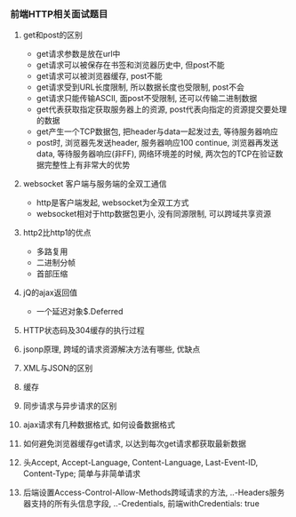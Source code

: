 ### 前端HTTP相关面试题目
1. get和post的区别
    + get请求参数是放在url中
    + get请求可以被保存在书签和浏览器历史中, 但post不能
    + get请求可以被浏览器缓存, post不能
    + get请求受到URL长度限制, 所以数据长度也受限制, post不会
    + get请求只能传输ASCII, 面post不受限制, 还可以传输二进制数据
    + get代表获取指定获取服务器上的资源, post代表向指定的资源提交要处理的数据
    + get产生一个TCP数据包, 把header与data一起发过去, 等待服务器响应
    + post时, 浏览器先发送header, 服务器响应100 continue, 浏览器再发送data, 等待服务器响应(非FF), 网络环境差的时候, 两次包的TCP在验证数据完整性上有非常大的优势

2. websocket 客户端与服务端的全双工通信
    + http是客户端发起, websocket为全双工方式
    + websocket相对于http数据包更小, 没有同源限制, 可以跨域共享资源

3. http2比http1的优点
    + 多路复用
    + 二进制分帧
    + 首部压缩
4. jQ的ajax返回值
    + 一个延迟对象$.Deferred

5. HTTP状态码及304缓存的执行过程
6. jsonp原理, 跨域的请求资源解决方法有哪些, 优缺点
7. XML与JSON的区别

8. 缓存

9. 同步请求与异步请求的区别

10. ajax请求有几种数据格式, 如何设备数据格式

11. 如何避免浏览器缓存get请求, 以达到每次get请求都获取最新数据

12. 头Accept, Accept-Language, Content-Language, Last-Event-ID, Content-Type; 简单与非简单请求

13. 后端设置Access-Control-Allow-Methods跨域请求的方法, ..-Headers服务器支持的所有头信息字段, ..-Credentials, 前端withCredentials: true